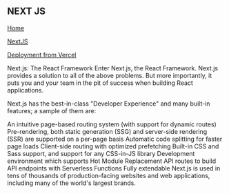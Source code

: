 ## NEXT JS 

[Home](../README.md) 

[NextJS](https://nextjs.org/learn/basics/create-nextjs-app)

[Deployment from Vercel](https://nextjs.org/docs/deployment)

Next.js: The React Framework
Enter Next.js, the React Framework. Next.js provides a solution to all of the above problems. But more importantly, it puts you and your team in the pit of success when building React applications.

Next.js has the best-in-class "Developer Experience" and many built-in features; a sample of them are:

An intuitive page-based routing system (with support for dynamic routes)
Pre-rendering, both static generation (SSG) and server-side rendering (SSR) are supported on a per-page basis
Automatic code splitting for faster page loads
Client-side routing with optimized prefetching
Built-in CSS and Sass support, and support for any CSS-in-JS library
Development environment which supports Hot Module Replacement
API routes to build API endpoints with Serverless Functions
Fully extendable
Next.js is used in tens of thousands of production-facing websites and web applications, including many of the world's largest brands.